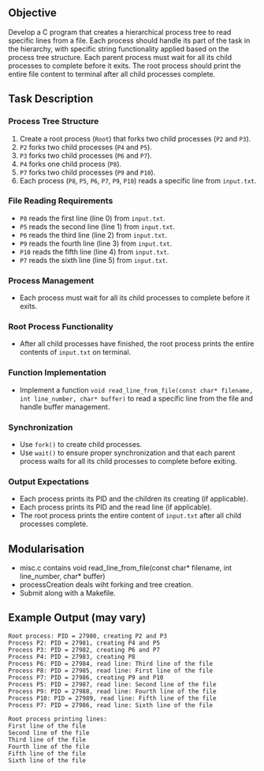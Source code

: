 ## Objective

Develop a C program that creates a hierarchical process tree to read specific lines from a file. Each process should handle its part of the task in the hierarchy, with specific string functionality applied based on the process tree structure. Each parent process must wait for all its child processes to complete before it exits. The root process should print the entire file content to terminal after all child processes complete.

## Task Description

### Process Tree Structure

1. Create a root process (`Root`) that forks two child processes (`P2` and `P3`).
2. `P2` forks two child processes (`P4` and `P5`).
3. `P3` forks two child processes (`P6` and `P7`).
4. `P4` forks one child process (`P8`).
5. `P7` forks two child processes (`P9` and `P10`).
6. Each process (`P8`, `P5`, `P6`, `P7`, `P9`, `P10`) reads a specific line from `input.txt`.

### File Reading Requirements

- `P8` reads the first line (line 0) from `input.txt`.
- `P5` reads the second line (line 1) from `input.txt`.
- `P6` reads the third line (line 2) from `input.txt`.
- `P9` reads the fourth line (line 3) from `input.txt`.
- `P10` reads the fifth line (line 4) from `input.txt`.
- `P7` reads the sixth line (line 5) from `input.txt`.

### Process Management

- Each process must wait for all its child processes to complete before it exits.

### Root Process Functionality

- After all child processes have finished, the root process prints the entire contents of `input.txt` on terminal.

### Function Implementation

- Implement a function `void read_line_from_file(const char* filename, int line_number, char* buffer)` to read a specific line from the file and handle buffer management.

### Synchronization

- Use `fork()` to create child processes.
- Use `wait()` to ensure proper synchronization and that each parent process waits for all its child processes to complete before exiting.

### Output Expectations
- Each process prints its PID and the children its creating (if applicable).
- Each process prints its PID and the read line (if applicable).
- The root process prints the entire content of `input.txt` after all child processes complete.

## Modularisation

- misc.c contains void read_line_from_file(const char* filename, int line_number, char* buffer)
- processCreation deals wiht forking and tree creation.
- Submit along with a Makefile.

## Example Output (may vary)

```plaintext
Root process: PID = 27980, creating P2 and P3
Process P2: PID = 27981, creating P4 and P5
Process P3: PID = 27982, creating P6 and P7
Process P4: PID = 27983, creating P8
Process P6: PID = 27984, read line: Third line of the file
Process P8: PID = 27985, read line: First line of the file
Process P7: PID = 27986, creating P9 and P10
Process P5: PID = 27987, read line: Second line of the file
Process P9: PID = 27988, read line: Fourth line of the file
Process P10: PID = 27989, read line: Fifth line of the file
Process P7: PID = 27986, read line: Sixth line of the file

Root process printing lines:
First line of the file
Second line of the file
Third line of the file
Fourth line of the file
Fifth line of the file
Sixth line of the file
